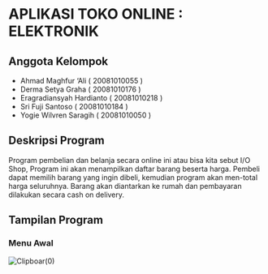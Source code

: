 # APLIKASI TOKO ONLINE : ELEKTRONIK 

## Anggota Kelompok
- Ahmad Maghfur ‘Ali	        ( 20081010055 )
- Derma Setya Graha		        ( 20081010176 )
- Eragradiansyah Hardianto	  ( 20081010218 )
- Sri Fuji Santoso            ( 20081010184 ) 
- Yogie Wilvren Saragih	      ( 20081010050 )

## Deskripsi Program 
Program pembelian dan belanja secara online ini atau bisa kita sebut I/O Shop, Program ini akan menampilkan daftar barang beserta harga. Pembeli dapat memilih barang yang ingin dibeli, kemudian program akan men-total harga seluruhnya. Barang akan diantarkan ke rumah dan pembayaran dilakukan secara cash on delivery.

## Tampilan Program
### Menu Awal 
![Clipboar(0)](https://user-images.githubusercontent.com/89886668/147528820-b201a39f-2e9b-4e4e-a07b-314a357b660b.jpg)
